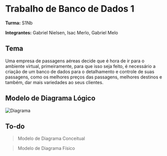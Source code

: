 # Trabalho de Banco de Dados 1

**Turma:** S1Nb

**Integrantes:** Gabriel Nielsen, Isac Merlo, Gabriel Melo

## Tema

Uma empresa de passagens aéreas decide que é hora de ir para o ambiente virtual, primeiramente, para que isso seja feito, é necessário a criação de um banco de dados para o detalhamento e controle de suas passagens, como os melhores preços das passagens, melhores destinos e também, dar mais variedades ao seus clientes.

## Modelo de Diagrama Lógico
![Diagrama](https://github.com/merloisac/bd1/raw/atualizado/Diagrama.png)

## To-do
> Modelo de Diagrama Conceitual

> Modelo de Diagrama Físico
